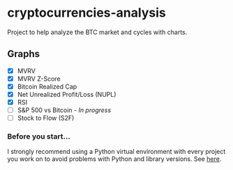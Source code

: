 # cryptocurrencies-analysis

Project to help analyze the BTC market and cycles with charts.


Graphs
--------

- [x] MVRV
- [x] MVRV Z-Score
- [x] Bitcoin Realized Cap
- [x] Net Unrealized Profit/Loss (NUPL)
- [x] RSI
- [ ] S&P 500 vs Bitcoin - *In progress*
- [ ] Stock to Flow (S2F)

### Before you start...
I strongly recommend using a Python virtual environment with every project you work on to avoid problems with Python and library versions. See [here](https://www.freecodecamp.org/news/how-to-manage-python-dependencies-using-virtual-environments/).
